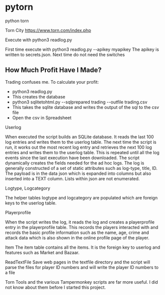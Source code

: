 # pytorn
python torn

Torn City https://www.torn.com/index.php

Execute with python3 readlog.py

First time execute with python3 readlog.py --apikey myapikey
The apikey is written to secrets.json.  Next time do not need the switches

How Much Profit Have I Made?
-----------------------------

Trading confuses me.  To calculate your profit:
* python3 readlog.py
* This creates the database
* python3 sqlitetohtml.py --sqlprepared trading --outfile trading.csv
* This takes the sqlite database and writes the output of the sql to the csv file
* Open the csv in Spreadsheet
  

Userlog

When executed the script builds an SQLite database.  It reads the last 100 log entries and writes them to the userlog table.  The next time the script is run, it works out the most recent log entry and retrieves the next 100 log entries and writes them to the userlog table.  This is repeated until all the log events since the last execution have been downloaded.  The script dynamically creates the fields needed for the ad hoc logs.  The log is generally constructed of a set of static attributes such as log-type, title, ID.  The payload is in the data json which is expanded into columns but also inserted into a TEXT column.  Lists within json are not enumerated.  

Logtype, Logcategory

The helper tables logtype and logcategory are populated which are foreign keys to the userlog table.

Playerprofile

When the script writes the log, it reads the log and creates a playerprofile entry in the playerprofile table.  This records the players interacted with and records the basic profile information such as the name, age, crime and attack data which is also shown in the online profile page of the player.

Item
The item table contains all the items.  It is the foreign key to userlog and features such as Market and Bazaar.

ReadTextFile
Save web pages in the textfile directory and the script will parse the files for player ID numbers and will write the player ID numbers to a file

Torn Tools and the various Tampermonkey scripts are far more useful. I did not know about them before I started this project.

